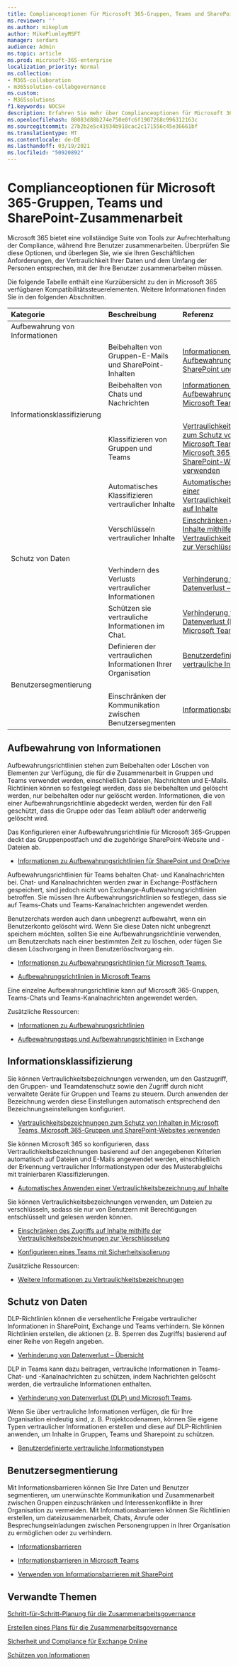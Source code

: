 ```yaml
---
title: Complianceoptionen für Microsoft 365-Gruppen, Teams und SharePoint-Zusammenarbeit
ms.reviewer: ''
ms.author: mikeplum
author: MikePlumleyMSFT
manager: serdars
audience: Admin
ms.topic: article
ms.prod: microsoft-365-enterprise
localization_priority: Normal
ms.collection:
- M365-collaboration
- m365solution-collabgovernance
ms.custom:
- M365solutions
f1.keywords: NOCSH
description: Erfahren Sie mehr über Complianceoptionen für Microsoft 365-Gruppen, Teams und SharePoint-Zusammenarbeit.
ms.openlocfilehash: 88083d88b274e750e0fc6f1907268c996312163c
ms.sourcegitcommit: 27b2b2e5c41934b918cac2c171556c45e36661bf
ms.translationtype: MT
ms.contentlocale: de-DE
ms.lasthandoff: 03/19/2021
ms.locfileid: "50920892"
---
```

# <a name="compliance-options-for-microsoft-365-groups-teams-and-sharepoint-collaboration"></a>Complianceoptionen für Microsoft 365-Gruppen, Teams und SharePoint-Zusammenarbeit

Microsoft 365 bietet eine vollständige Suite von Tools zur Aufrechterhaltung der Compliance, während Ihre Benutzer zusammenarbeiten. Überprüfen Sie diese Optionen, und überlegen Sie, wie sie Ihren Geschäftlichen Anforderungen, der Vertraulichkeit Ihrer Daten und dem Umfang der Personen entsprechen, mit der Ihre Benutzer zusammenarbeiten müssen.

Die folgende Tabelle enthält eine Kurzübersicht zu den in Microsoft 365 verfügbaren Kompatibilitätssteuerelementen. Weitere Informationen finden Sie in den folgenden Abschnitten.

|Kategorie|Beschreibung|Referenz|
|:-------|:----------|:--------|
|Aufbewahrung von Informationen|||
||Beibehalten von Gruppen-E-Mails und SharePoint-Inhalten|[Informationen zu Aufbewahrungsrichtlinien für SharePoint und OneDrive](../compliance/retention-policies-sharepoint.md)|
||Beibehalten von Chats und Nachrichten|[Informationen zu Aufbewahrungsrichtlinien für Microsoft Teams.](../compliance/retention-policies-teams.md)|
|Informationsklassifizierung|||
||Klassifizieren von Gruppen und Teams|[Vertraulichkeitsbezeichnungen zum Schutz von Inhalten in Microsoft Teams, Microsoft 365-Gruppen und SharePoint-Websites verwenden](../compliance/sensitivity-labels-teams-groups-sites.md)|
||Automatisches Klassifizieren vertraulicher Inhalte|[Automatisches Anwenden einer Vertraulichkeitsbezeichnung auf Inhalte](../compliance/apply-sensitivity-label-automatically.md)|
||Verschlüsseln vertraulicher Inhalte|[Einschränken des Zugriffs auf Inhalte mithilfe der Vertraulichkeitsbezeichnungen zur Verschlüsselung](../compliance/encryption-sensitivity-labels.md)|
|Schutz von Daten|||
||Verhindern des Verlusts vertraulicher Informationen|[Verhinderung von Datenverlust – Übersicht](../compliance/data-loss-prevention-policies.md)|
||Schützen sie vertrauliche Informationen im Chat.|[Verhinderung von Datenverlust (DLP) und Microsoft Teams](../compliance/dlp-microsoft-teams.md).|
||Definieren der vertraulichen Informationen Ihrer Organisation|[Benutzerdefinierte vertrauliche Informationstypen](../compliance/sensitive-information-type-learn-about.md)|
|Benutzersegmentierung|||
||Einschränken der Kommunikation zwischen Benutzersegmenten|[Informationsbarrieren](../compliance/information-barriers.md)|

## <a name="information-retention"></a>Aufbewahrung von Informationen

Aufbewahrungsrichtlinien stehen zum Beibehalten oder Löschen von Elementen zur Verfügung, die für die Zusammenarbeit in Gruppen und Teams verwendet werden, einschließlich Dateien, Nachrichten und E-Mails. Richtlinien können so festgelegt werden, dass sie beibehalten und gelöscht werden, nur beibehalten oder nur gelöscht werden. Informationen, die von einer Aufbewahrungsrichtlinie abgedeckt werden, werden für den Fall geschützt, dass die Gruppe oder das Team abläuft oder anderweitig gelöscht wird.

Das Konfigurieren einer Aufbewahrungsrichtlinie für Microsoft 365-Gruppen deckt das Gruppenpostfach und die zugehörige SharePoint-Website und -Dateien ab.

- [Informationen zu Aufbewahrungsrichtlinien für SharePoint und OneDrive](../compliance/retention-policies-sharepoint.md)

Aufbewahrungsrichtlinien für Teams behalten Chat- und Kanalnachrichten bei. Chat- und Kanalnachrichten werden zwar in Exchange-Postfächern gespeichert, sind jedoch nicht von Exchange-Aufbewahrungsrichtlinien betroffen. Sie müssen Ihre Aufbewahrungsrichtlinien so festlegen, dass sie auf Teams-Chats und Teams-Kanalnachrichten angewendet werden. 

Benutzerchats werden auch dann unbegrenzt aufbewahrt, wenn ein Benutzerkonto gelöscht wird. Wenn Sie diese Daten nicht unbegrenzt speichern möchten, sollten Sie eine Aufbewahrungsrichtlinie verwenden, um Benutzerchats nach einer bestimmten Zeit zu löschen, oder fügen Sie diesen Löschvorgang in Ihren Benutzerlöschvorgang ein.

- [Informationen zu Aufbewahrungsrichtlinien für Microsoft Teams.](../compliance/retention-policies-teams.md)

- [Aufbewahrungsrichtlinien in Microsoft Teams](/microsoftteams/retention-policies)

Eine einzelne Aufbewahrungsrichtlinie kann auf Microsoft 365-Gruppen, Teams-Chats und Teams-Kanalnachrichten angewendet werden. 

Zusätzliche Ressourcen:

- [Informationen zu Aufbewahrungsrichtlinien](../compliance/retention.md)

- [Aufbewahrungstags und Aufbewahrungsrichtlinien](/exchange/security-and-compliance/messaging-records-management/retention-tags-and-policies) in Exchange

## <a name="information-classification"></a>Informationsklassifizierung

Sie können Vertraulichkeitsbezeichnungen verwenden, um den Gastzugriff, den Gruppen- und Teamdatenschutz sowie den Zugriff durch nicht verwaltete Geräte für Gruppen und Teams zu steuern. Durch anwenden der Bezeichnung werden diese Einstellungen automatisch entsprechend den Bezeichnungseinstellungen konfiguriert.

- [Vertraulichkeitsbezeichnungen zum Schutz von Inhalten in Microsoft Teams, Microsoft 365-Gruppen und SharePoint-Websites verwenden](../compliance/sensitivity-labels-teams-groups-sites.md)

Sie können Microsoft 365 so konfigurieren, dass Vertraulichkeitsbezeichnungen basierend auf den angegebenen Kriterien automatisch auf Dateien und E-Mails angewendet werden, einschließlich der Erkennung vertraulicher Informationstypen oder des Musterabgleichs mit trainierbaren Klassifizierungen.

- [Automatisches Anwenden einer Vertraulichkeitsbezeichnung auf Inhalte](../compliance/apply-sensitivity-label-automatically.md)

Sie können Vertraulichkeitsbezeichnungen verwenden, um Dateien zu verschlüsseln, sodass sie nur von Benutzern mit Berechtigungen entschlüsselt und gelesen werden können.

- [Einschränken des Zugriffs auf Inhalte mithilfe der Vertraulichkeitsbezeichnungen zur Verschlüsselung](../compliance/encryption-sensitivity-labels.md)

- [Konfigurieren eines Teams mit Sicherheitsisolierung](./secure-teams-security-isolation.md)

Zusätzliche Ressourcen:

- [Weitere Informationen zu Vertraulichkeitsbezeichnungen](../compliance/sensitivity-labels.md)


## <a name="information-protection"></a>Schutz von Daten

DLP-Richtlinien können die versehentliche Freigabe vertraulicher Informationen in SharePoint, Exchange und Teams verhindern. Sie können Richtlinien erstellen, die aktionen (z. B. Sperren des Zugriffs) basierend auf einer Reihe von Regeln angeben.

- [Verhinderung von Datenverlust – Übersicht](../compliance/data-loss-prevention-policies.md)

DLP in Teams kann dazu beitragen, vertrauliche Informationen in Teams-Chat- und -Kanalnachrichten zu schützen, indem Nachrichten gelöscht werden, die vertrauliche Informationen enthalten.

- [Verhinderung von Datenverlust (DLP) und Microsoft Teams](../compliance/dlp-microsoft-teams.md).

Wenn Sie über vertrauliche Informationen verfügen, die für Ihre Organisation eindeutig sind, z. B. Projektcodenamen, können Sie eigene Typen vertraulicher Informationen erstellen und diese auf DLP-Richtlinien anwenden, um Inhalte in Gruppen, Teams und Sharepoint zu schützen.

- [Benutzerdefinierte vertrauliche Informationstypen](../compliance/sensitive-information-type-learn-about.md)

## <a name="user-segmentation"></a>Benutzersegmentierung

Mit Informationsbarrieren können Sie Ihre Daten und Benutzer segmentieren, um unerwünschte Kommunikation und Zusammenarbeit zwischen Gruppen einzuschränken und Interessenkonflikte in Ihrer Organisation zu vermeiden. Mit Informationsbarrieren können Sie Richtlinien erstellen, um dateizusammenarbeit, Chats, Anrufe oder Besprechungseinladungen zwischen Personengruppen in Ihrer Organisation zu ermöglichen oder zu verhindern.

- [Informationsbarrieren](../compliance/information-barriers.md)

- [Informationsbarrieren in Microsoft Teams](/microsoftteams/information-barriers-in-teams)

- [Verwenden von Informationsbarrieren mit SharePoint](/sharepoint/information-barriers)

## <a name="related-topics"></a>Verwandte Themen

[Schritt-für-Schritt-Planung für die Zusammenarbeitsgovernance](collaboration-governance-overview.md#collaboration-governance-planning-step-by-step)

[Erstellen eines Plans für die Zusammenarbeitsgovernance](collaboration-governance-first.md)

[Sicherheit und Compliance für Exchange Online](/exchange/security-and-compliance/security-and-compliance)

[Schützen von Informationen](../compliance/information-protection.md)